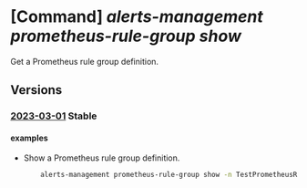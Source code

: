 # [Command] _alerts-management prometheus-rule-group show_

Get a Prometheus rule group definition.

## Versions

### [2023-03-01](/Resources/mgmt-plane/L3N1YnNjcmlwdGlvbnMve30vcmVzb3VyY2Vncm91cHMve30vcHJvdmlkZXJzL21pY3Jvc29mdC5hbGVydHNtYW5hZ2VtZW50L3Byb21ldGhldXNydWxlZ3JvdXBzL3t9/2023-03-01.xml) **Stable**

<!-- mgmt-plane /subscriptions/{}/resourcegroups/{}/providers/microsoft.alertsmanagement/prometheusrulegroups/{} 2023-03-01 -->

#### examples

- Show a Prometheus rule group definition.
    ```bash
        alerts-management prometheus-rule-group show -n TestPrometheusRuleGroup -g MyResourceGroup
    ```
